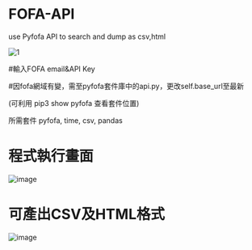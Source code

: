 # FOFA-API
use Pyfofa API to search and dump as csv,html

![1](https://user-images.githubusercontent.com/31869213/159216529-f7e01d23-484d-45e8-96fd-3de4a44f2cdb.PNG)


#輸入FOFA email&API Key

#因fofa網域有變，需至pyfofa套件庫中的api.py，更改self.base_url至最新

(可利用 pip3 show pyfofa 查看套件位置)

所需套件 pyfofa, time, csv, pandas

# 程式執行畫面
![image](https://user-images.githubusercontent.com/31869213/173482410-fbda1f32-ef3a-4043-b94c-8eaa5e716e4d.png)

# 可產出CSV及HTML格式
![image](https://user-images.githubusercontent.com/31869213/173482617-a61a8dae-f9fc-48a7-8fc3-e9d4417af3c1.png)
